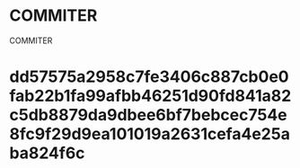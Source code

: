 # COMMITER
COMMITER






# dd57575a2958c7fe3406c887cb0e0fab22b1fa99afbb46251d90fd841a82c5db8879da9dbee6bf7bebcec754e8fc9f29d9ea101019a2631cefa4e25aba824f6c
